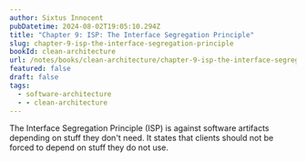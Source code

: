 ```yaml
---
author: Sixtus Innocent
pubDatetime: 2024-08-02T19:05:10.294Z
title: "Chapter 9: ISP: The Interface Segregation Principle"
slug: chapter-9-isp-the-interface-segregation-principle
bookId: clean-architecture
url: /notes/books/clean-architecture/chapter-9-isp-the-interface-segregation-principle
featured: false
draft: false
tags:
  - software-architecture
  - - clean-architecture
---
```


The Interface Segregation Principle (ISP) is against software artifacts depending on stuff they don't need. It states that clients should not be forced to depend on stuff they do not use.
